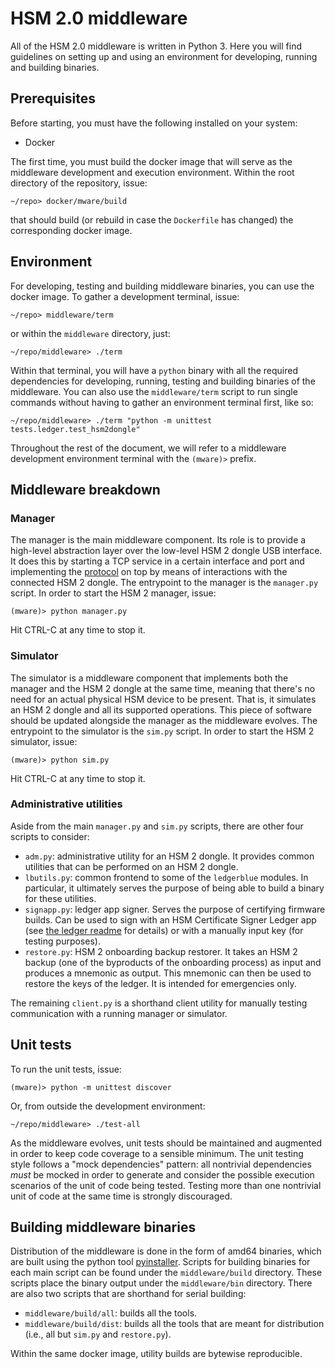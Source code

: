 # HSM 2.0 middleware

All of the HSM 2.0 middleware is written in Python 3. Here you will find guidelines on setting up and using an  environment for developing, running and building binaries.

## Prerequisites

Before starting, you must have the following installed on your system:

- Docker

The first time, you must build the docker image that will serve as the middleware development and execution environment. Within the root directory of the repository, issue:

```
~/repo> docker/mware/build
```

that should build (or rebuild in case the `Dockerfile` has changed) the corresponding docker image.

## Environment

For developing, testing and building middleware binaries, you can use the docker image. To gather a development terminal, issue:

```
~/repo> middleware/term
```

or within the `middleware` directory, just:

```
~/repo/middleware> ./term
```

Within that terminal, you will have a `python` binary with all the required dependencies for developing, running, testing and building binaries of the middleware. You can also use the `middleware/term` script to run single commands without having to gather an environment terminal first, like so:

```
~/repo/middleware> ./term "python -m unittest tests.ledger.test_hsm2dongle"
```

Throughout the rest of the document, we will refer to a middleware development environment terminal with the `(mware)>` prefix.

## Middleware breakdown

### Manager

The manager is the main middleware component. Its role is to provide a high-level abstraction layer over the low-level HSM 2 dongle USB interface. It does this by starting a TCP service in a certain interface and port and implementing the [protocol](../docs/protocol.md) on top by means of interactions with the connected HSM 2 dongle. The entrypoint to the manager is the `manager.py` script. In order to start the HSM 2 manager, issue:

```
(mware)> python manager.py
```

Hit CTRL-C at any time to stop it.

### Simulator

The simulator is a middleware component that implements both the manager and the HSM 2 dongle at the same time, meaning that there's no need for an actual physical HSM device to be present. That is, it simulates an HSM 2 dongle and all its supported operations. This piece of software should be updated alongside the manager as the middleware evolves. The entrypoint to the simulator is the `sim.py` script. In order to start the HSM 2 simulator, issue:

```
(mware)> python sim.py
```

Hit CTRL-C at any time to stop it.

### Administrative utilities

Aside from the main `manager.py` and `sim.py` scripts, there are other four scripts to consider:

- `adm.py`: administrative utility for an HSM 2 dongle. It provides common utilities that can be performed on an HSM 2 dongle.
- `lbutils.py`: common frontend to some of the `ledgerblue` modules. In particular, it ultimately serves the purpose of being able to build a binary for these utilities.
- `signapp.py`: ledger app signer. Serves the purpose of certifying firmware builds. Can be used to sign with an HSM Certificate Signer Ledger app (see [the ledger readme](`../ledger/README.md`) for details) or with a manually input key (for testing purposes).
- `restore.py`: HSM 2 onboarding backup restorer. It takes an HSM 2 backup (one of the byproducts of the onboarding process) as input and produces a mnemonic as output. This mnemonic can then be used to restore the keys of the ledger. It is intended for emergencies only.

The remaining `client.py` is a shorthand client utility for manually testing communication with a running manager or simulator.

## Unit tests

To run the unit tests, issue:

```
(mware)> python -m unittest discover
```

Or, from outside the development environment:

```
~/repo/middleware> ./test-all
```

As the middleware evolves, unit tests should be maintained and augmented in order to keep code coverage to a sensible minimum. The unit testing style follows a "mock dependencies" pattern: all nontrivial dependencies *must* be mocked in order to generate and consider the possible execution scenarios of the unit of code being tested. Testing more than one nontrivial unit of code at the same time is strongly discouraged.

## Building middleware binaries

Distribution of the middleware is done in the form of amd64 binaries, which are built using the python tool [pyinstaller](https://www.pyinstaller.org/). Scripts for building binaries for each main script can be found under the `middleware/build` directory. These scripts place the binary output under the `middleware/bin` directory. There are also two scripts that are shorthand for serial building:

- `middleware/build/all`: builds all the tools.
- `middleware/build/dist`: builds all the tools that are meant for distribution (i.e., all but `sim.py` and `restore.py`).

Within the same docker image, utility builds are bytewise reproducible.
